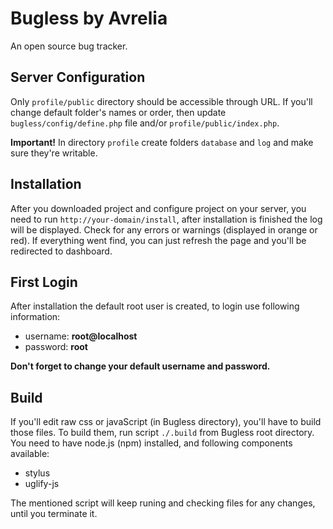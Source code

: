 Bugless by Avrelia
=================

An open source bug tracker.

Server Configuration
--------------------
Only `profile/public` directory should be accessible through URL. If you'll change default folder's names or order,
then update `bugless/config/define.php` file and/or `profile/public/index.php`.

**Important!**
In directory `profile` create folders `database` and `log` and make sure they're writable.

Installation
------------
After you downloaded project and configure project on your server, you need to run `http://your-domain/install`,
after installation is finished the log will be displayed. Check for any errors or warnings (displayed in orange or red).
If everything went find, you can just refresh the page and you'll be redirected to dashboard.

First Login
-----------
After installation the default root user is created, to login use following information:
- username: **root@localhost**
- password: **root**

**Don't forget to change your default username and password.**

Build
-----
If you'll edit raw css or javaScript (in Bugless directory), you'll have to build those files. 
To build them, run script `./.build` from Bugless root directory.
You need to have node.js (npm) installed, and following components available:
- stylus
- uglify-js

The mentioned script will keep runing and checking files for any changes, until you terminate it.